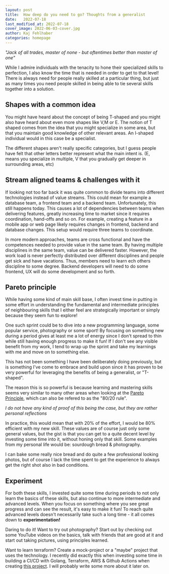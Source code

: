 ```yaml
---
layout: post
title:  How deep do you need to go? Thoughts from a generalist
date:   2022-07-18
last_modified_at: 2022-07-18
cover_image: 2022-06-03-cover.jpg
author: Kaj Fehlhaber
categories: homepage 
---
```


_"Jack of all trades, master of none - but oftentimes better than master of one"_

While I admire individuals with the tenacity to hone their specialized skills to perfection, I also know the time that is needed in order to get to that level!
There is always need for people really skilled at a particular thing, but just as many times you need people skilled in being able to tie several skills together into a solution.

## Shapes with a common idea
You might have heard about the concept of being T-shaped and you might also have heard about even more shapes like V,M or E.
The notion of T shaped comes from the idea that you might specialize in some area, but that you maintain good knowledge of other relevant areas. An I-shaped individual would in this case be a specialist.

The different shapes aren't really specific categories, but I guess people have felt that other letters better represent what the main intent is. (E, means you specialize in multiple, V that you gradually get deeper in surrounding areas, etc)

## Stream aligned teams & challenges with it

If looking not too far back it was quite common to divide teams into different technologies instead of value streams. This could mean for example a database team, a frontend team and a backend team. 
Unfortunately, this still happens today. 
This causes a lot of dependencies between teams when delivering features, greatly increasing time to market since it requires coordination, hand-offs and so on. 
For example, creating a feature in a mobile app or web page likely requires changes in frontend, backend and database changes. This setup would require three teams to coordinate.

In more modern approaches, teams are cross functional and have the competences needed to provide value in the same team. By having multiple disciplines in the same team, value can be delivered faster. However, the work load is never perfectly distributed over different disciplines and people get sick and have vacations. Thus, members need to learn ech others discipline to some degree. Backend developers will need to do some frontend, UX will do some development and so forth.

## Pareto principle
While having some kind of main skill base, I often invest time in putting in some effort in understanding the fundamental and intermediate principles of neighbouring skills that I either feel are strategically important or simply because they seem fun to explore!

One such sprint could be to dive into a new programming language, some popular service, photography or some sport!
By focusing on something new during a period gives at least me a lot of energy since I don't spread to thin while still having enough progress to make it fun! If I don't see any visible benefit from my work, I tend to wrap up the sprint and take my learnings with me and move on to something else.

This has not been something I have been deliberately doing previously, but is something I've come to embrace and build upon since it has proven to be very powerful for leveraging the benefits of being a generalist, or "T-shaped".

The reason this is so powerful is because learning and mastering skills seems very similar to many other areas when looking at the [Pareto Principle](https://en.m.wikipedia.org/wiki/Pareto_principle), which can also be refered to as the "80/20 rule". 

_I do not have any kind of proof of this being the case, but they are rather personal reflections_

In practice, this would mean that with 20% of the effort, I would be 80% efficient with my new skill. These values are of course just only some general values, but the gist is that you can get to a quite decent level by investing some time into it, without honing only that skill. Some examples from my personal life would be: sourdough bread & photography.

I can bake some really nice bread and do quite a few professional looking photos, but of course I lack the time spent to get the experience to always get the right shot also in bad conditions.

## Experiment

For both these skills, I invested quite some time during periods to not only learn the basics of these skills, but also continue to more intermediate and advanced levels. When you focus on something where you see great progress and can see the result, it's easy to make it fun!
To reach quite advanced levels doesn't necessarily take such a long time - it all comes down to **experimentation!**

Daring to do it! Want to try out photography? Start out by checking out some YouTube videos on the basics, talk with friends that are good at it and start out taking pictures, using principles learned. 

Want to learn terraform? Create a mock-project or a "maybe" project that uses the technology. I recently did exactly this when investing some time in building a CI/CD with Golang, Terraform, AWS & Github Actions when creating [this project](https://github.com/kejne/fridge-mate). I will probably write some more about it later on.